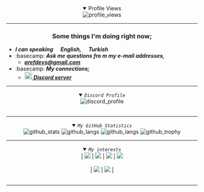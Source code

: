 <details align="center" open>
  <summary>Profile Views</summary>
  <a align="center" target="_blank" rel="noopener noreferrer" <picture>
    <source alt="profile_views" media="(prefers-color-scheme: dark)" srcset="https://count.getloli.com/get/@arefmather?theme=moebooru">
    <img alt="profile_views" src="https://count.getloli.com/get/@arefmather?theme=rule34">
  </picture></a></details>

___________________________________________________________________
### <div align="center">Some things I'm doing right now;</div>
 
 
   - ***I can speaking <img src="https://futuree.netlify.app/resimler/en-flag.svg" width="16" height="11">English, <img src="https://futuree.netlify.app/resimler/tr-flag.svg" width="16" height="11">Turkish***
   - :basecamp: ***Ask me questions fro m my e-mail addresses,***
     - ***arefdevs@gmail.com***
   - :basecamp: ***My connections;***
     - <a href="https://discord.gg/83sgqWug27" target="_blank"><img src="https://assets-global.website-files.com/6257adef93867e50d84d30e2/636e0a69f118df70ad7828d4_icon_clyde_blurple_RGB.svg" width="20px" height="20px"> ***Discord server***</a>
    
<hr>
<details align="center" open>
  <summary><code><i>Discord Profile</i></code></summary>
<div align="center">
 <picture>
    <source alt="(https://lanyard-profile-readme.vercel.app/api/1153976202600648714?theme=light&bg=809ecf&animated=false&hideDiscrim=true&borderRadius=30px&idleMessage=Probably%20doing%20something%20else...)](https://discord.com/users/1153976202600648714)">
    <img alt="discord_profile" src="https://lanyard-profile-readme.vercel.app/api/1153976202600648714?theme=light&bg=809ecf&animated=true&hideDiscrim=false&borderRadius=10px&idleMessage=I'm+probably+writing+code+on+Github.">
  </picture>
 </div>
<br>
</details>
<hr>
  
  <details align="center" open>
  <summary><code><i>My GitHub Statistics</i></code></summary>
  
  <picture>
    <source alt="github_stats" media="(prefers-color-scheme: dark)" srcset="https://github-readme-stats.vercel.app/api?username=arefmather&show_icons=true&count_private=true&theme=react&bg_color=0D1117&hide_border=true&custom_title=arefmather's+Github+Stats">
    <img alt="github_stats" src="https://github-readme-stats.vercel.app/api?username=arefmather&bg_color=30,e96443,904e95&title_color=fff&text_color=fff&count_private=true&custom_title=arefmather's+Github+Stats&icon_color=79ff97&show_icons=true">
  </picture>
  
  <picture>
    <source alt="github_streak_stats" media="(prefers-color-scheme: dark)" srcset="https://github-readme-streak-stats.herokuapp.com/?user=arefmather&theme=react&background=0D1117&count_private=true&hide_border=true">
    <img alt="github_langs" src="https://github-readme-streak-stats.herokuapp.com/?user=arefmather&theme=github-light&count_private=true&hide_border=true">
  </picture>
  
  <picture>
    <source alt="github_stats" media="(prefers-color-scheme: dark)" srcset="https://github-readme-stats.vercel.app/api/top-langs/?username=arefmather&layout=compact&theme=react&count_private=true&hide_border=true&bg_color=0D1117">
    <img alt="github_langs" src="https://github-readme-stats.vercel.app/api/top-langs/?username=arefmather&layout=compact&theme=github-light&count_private=true&hide_border=true">
  </picture>
  
  <picture>
    <source alt="github_trophy" media="(prefers-color-scheme: dark)" srcset="https://github-profile-trophy.vercel.app/?username=arefmather&theme=dark_lover&count_private=true&rank=-?,-C">
    <img alt="github_trophy" src="https://github-profile-trophy.vercel.app/?username=arefmather&theme=light&count_private=true&rank=-?,-C">
  </picture>

<!--<a style="display:none;" href="https://activity-graph.herokuapp.com/graph?username=arefmather&theme=dracula"><img src="https://activity-graph.herokuapp.com/graph?username=arefmather&theme=react&bg_color=0D1117&bg_color=0D1117"></a>-->
</details>
  
<hr>

<details align="center" open>
  <summary><code><i>My interests</i></code></summary>
  <div dir="auto">
    | <code><img src="https://img.shields.io/badge/HTML5-F16529?style=for-the-badge&amp;logo=html5&amp;logoColor=white" style="max-width: 100%;"></code> | <code><img src="https://img.shields.io/badge/CSS3-1572B6?style=for-the-badge&amp;logo=css3&amp;logoColor=white" style="max-width: 100%;"></code> | <code><img src="https://img.shields.io/badge/JavaScript-F7DF1E?style=for-the-badge&amp;logo=javascript&amp;logoColor=white" style="max-width: 100%;"></code> | <code><img src="https://img.shields.io/badge/Python-239120?style=for-the-badge&amp;logo=python&amp;logoColor=white" style="max-width: 100%;"></code>
    <br><br>
   | <code><img src="https://img.shields.io/badge/Node.js-43853D?style=for-the-badge&amp;logo=node.js&amp;logoColor=white" style="max-width: 100%;"></code> | <code><img src="https://img.shields.io/badge/Bootstrap-563D7C?style=for-the-badge&amp;logo=bootstrap&amp;logoColor=white"></code> |
    <br><br>
        
  </div>
</details>
<hr>

## 
